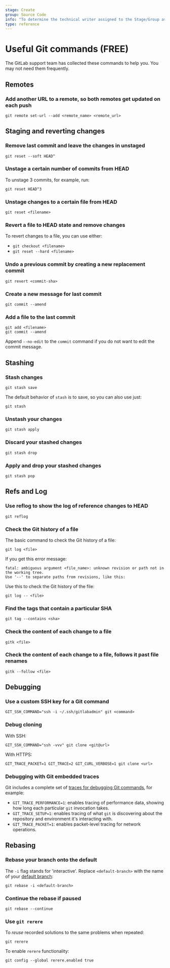 ```yaml
---
stage: Create
group: Source Code
info: "To determine the technical writer assigned to the Stage/Group associated with this page, see https://about.gitlab.com/handbook/product/ux/technical-writing/#assignments"
type: reference
---
```


# Useful Git commands **(FREE)**

The GitLab support team has collected these commands to help you. You may not
need them frequently.

## Remotes

### Add another URL to a remote, so both remotes get updated on each push

```shell
git remote set-url --add <remote_name> <remote_url>
```

## Staging and reverting changes

### Remove last commit and leave the changes in unstaged

```shell
git reset --soft HEAD^
```

### Unstage a certain number of commits from HEAD

To unstage 3 commits, for example, run:

```shell
git reset HEAD^3
```

### Unstage changes to a certain file from HEAD

```shell
git reset <filename>
```

### Revert a file to HEAD state and remove changes

To revert changes to a file, you can use either:

- `git checkout <filename>`
- `git reset --hard <filename>`

### Undo a previous commit by creating a new replacement commit

```shell
git revert <commit-sha>
```

### Create a new message for last commit

```shell
git commit --amend
```

### Add a file to the last commit

```shell
git add <filename>
git commit --amend
```

Append `--no-edit` to the `commit` command if you do not want to edit the commit
message.

## Stashing

### Stash changes

```shell
git stash save
```

The default behavior of `stash` is to save, so you can also use just:

```shell
git stash
```

### Unstash your changes

```shell
git stash apply
```

### Discard your stashed changes

```shell
git stash drop
```

### Apply and drop your stashed changes

```shell
git stash pop
```

## Refs and Log

### Use reflog to show the log of reference changes to HEAD

```shell
git reflog
```

### Check the Git history of a file

The basic command to check the Git history of a file:

```shell
git log <file>
```

If you get this error message:

```plaintext
fatal: ambiguous argument <file_name>: unknown revision or path not in the working tree.
Use '--' to separate paths from revisions, like this:
```

Use this to check the Git history of the file:

```shell
git log -- <file>
```

### Find the tags that contain a particular SHA

```shell
git tag --contains <sha>
```

### Check the content of each change to a file

```shell
gitk <file>
```

### Check the content of each change to a file, follows it past file renames

```shell
gitk --follow <file>
```

## Debugging

### Use a custom SSH key for a Git command

```shell
GIT_SSH_COMMAND="ssh -i ~/.ssh/gitlabadmin" git <command>
```

### Debug cloning

With SSH:

```shell
GIT_SSH_COMMAND="ssh -vvv" git clone <git@url>
```

With HTTPS:

```shell
GIT_TRACE_PACKET=1 GIT_TRACE=2 GIT_CURL_VERBOSE=1 git clone <url>
```

### Debugging with Git embedded traces

Git includes a complete set of [traces for debugging Git commands](https://git-scm.com/book/en/v2/Git-Internals-Environment-Variables#_debugging), for example:

- `GIT_TRACE_PERFORMANCE=1`: enables tracing of performance data, showing how long each particular `git` invocation takes.
- `GIT_TRACE_SETUP=1`: enables tracing of what `git` is discovering about the repository and environment it's interacting with.
- `GIT_TRACE_PACKET=1`: enables packet-level tracing for network operations.

## Rebasing

### Rebase your branch onto the default

The `-i` flag stands for 'interactive'. Replace `<default-branch>` with the name
of your [default branch](../../user/project/repository/branches/default.md):

```shell
git rebase -i <default-branch>
```

### Continue the rebase if paused

```shell
git rebase --continue
```

### Use `git rerere`

To _reuse_ recorded solutions to the same problems when repeated:

```shell
git rerere
```

To enable `rerere` functionality:

```shell
git config --global rerere.enabled true
```

<!-- ## Troubleshooting

Include any troubleshooting steps that you can foresee. If you know beforehand what issues
one might have when setting this up, or when something is changed, or on upgrading, it's
important to describe those, too. Think of things that may go wrong and include them here.
This is important to minimize requests for support, and to avoid doc comments with
questions that you know someone might ask.

Each scenario can be a third-level heading, e.g. `### Getting error message X`.
If you have none to add when creating a doc, leave this section in place
but commented out to help encourage others to add to it in the future. -->
